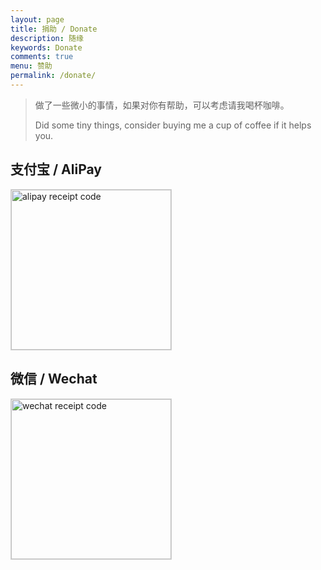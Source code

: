 ```yaml
---
layout: page
title: 捐助 / Donate
description: 随缘
keywords: Donate
comments: true
menu: 赞助
permalink: /donate/
---
```


> 做了一些微小的事情，如果对你有帮助，可以考虑请我喝杯咖啡。
> 
> Did some tiny things, consider buying me a cup of coffee if it helps you.

## 支付宝 / AliPay

<img style="width:256px;border:1px solid lightgrey;" src="{{ assets_base_url }}/assets/images/payment/alipay.png" alt="alipay receipt code" />

## 微信 / Wechat

<img style="width:256px;border:1px solid lightgrey;" src="{{ assets_base_url }}/assets/images/payment/wepay.png" alt="wechat receipt code" />

<!-- ## 支付宝 / Alipay -->
<!--  -->
<!-- <img style="width:256px;border:1px solid lightgrey;" src="{{ assets_base_url }}/assets/images/receipt-code-alipay.jpeg" alt="alipay receipt code" /> -->

